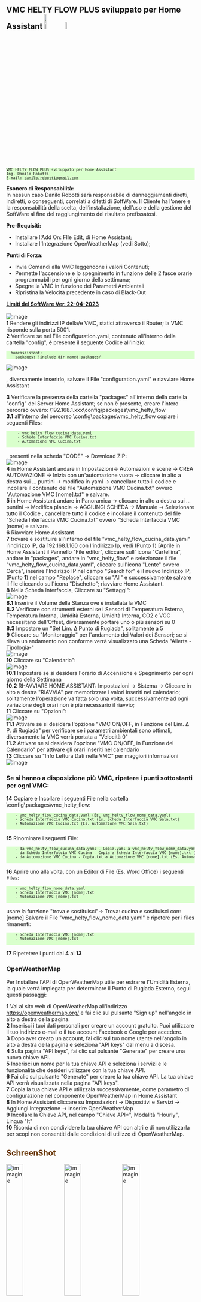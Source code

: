 ## VMC HELTY FLOW PLUS sviluppato per Home Assistant <a href="https://www.home-assistant.io/" target="_blank"><img src="https://user-images.githubusercontent.com/102819027/233830183-9c55677d-b6a1-4153-8d3c-219394ec8720.png" alt="immagine" style="width:10%;"></a> <a href="https://www.heltyair.com/prodotti/vmc-a-parete/flow-plus/" target="_blank"><img src="https://user-images.githubusercontent.com/102819027/233830311-1a5e8923-b991-46b1-84b0-f72198d5055d.png" alt="immagine" style="width:7%;"></a>
<pre style="font-size:10px; background-color: #d9ffcc;">
VMC HELTY FLOW PLUS sviluppato per Home Assistant 
Ing. Danilo Robotti
E-mail: <a href="mailto:danilo.robotti@gmail.com">danilo.robotti@gmail.com</a>
</pre>

<strong>Esonero di Responsabilità:</strong><br>
In nessun caso Danilo Robotti sarà responsabile di danneggiamenti diretti, indiretti, o conseguenti, correlati a difetti di SoftWare. 
Il Cliente ha l’onere e la responsabilità della scelta, dell’installazione, dell’uso e della gestione del SoftWare al fine del raggiungimento del risultato prefissatosi. 
<br>

<strong>Pre-Requisiti:</strong>
 - Installare l'Add On: FIle Edit, di Home Assistant;
 - Installare l'Integrazione OpenWeatherMap (vedi Sotto);

<strong>Punti di Forza:</strong>
  - Invia Comandi alla VMC leggendone i valori Contenuti;
  - Permette l'accensione e lo spegnimento in funzione delle 2 fasce orarie programmabili per ogni giorno della settimana;
  - Spegne la VMC in funzione dei Parametri Ambientali
  - Ripristina la Velocità precedente in caso di Black-Out

<strong><a href="https://github.com/DanRobo76/VMC-HELTY-FLOW/blob/main/SECURITY.md" text="Limiti del SoftWare Ver. 22-04-2023">Limiti del SoftWare Ver. 22-04-2023</a></strong> 
<br><br>
![image](https://user-images.githubusercontent.com/102819027/235299358-88373b06-b62e-4867-88ab-287cad60bb6d.png)<br>
<strong>1</strong> Rendere gli indirizzi IP della/e VMC, statici attraverso il Router; la VMC risponde sulla porta 5001. <br>
<strong>2</strong> Verificare se nel File configuration.yaml, contenuto all'interno della cartella "config", è presente il seguente Codice all'inizio: <BR>

<pre style="font-size:10px; background-color: #d9ffcc;">
  homeassistant:
    packages: !include_dir_named packages/
</pre>

  ![image](https://user-images.githubusercontent.com/102819027/235297601-64f027ab-5696-4a5c-aa36-c2bbbbcb5836.png)

  , diversamente inserirlo, salvare il File "configuration.yaml" e riavviare Home Assistant<BR>

<strong>3</strong> Verificare la presenza della cartella "packages" all'interno della cartella "config" del Server Home Assistant; se non è presente, creare l'intero  percorso ovvero: \\192.168.1.xxx\config\packages\vmc_helty_flow<BR>
 <strong>3.1</strong> all'interno del percorso \config\packages\vmc_helty_flow copiare i seguenti Files:<BR> 
  <pre style="font-size:10px; background-color: #d9ffcc;">
     - vmc_helty_flow_cucina_data.yaml
     - Scheda Interfaccia VMC Cucina.txt
     - Automazione VMC Cucina.txt
  </pre>
 , presenti nella scheda "CODE" -> Download ZIP:<BR>
 ![image](https://user-images.githubusercontent.com/102819027/235298629-1967e438-4096-4889-ac51-037483885dbe.png)<BR>
<strong>4</strong> in Home Assistant andare in  Impostazioni-> Automazioni e scene -> CREA AUTOMAZIONE -> Inizia con un'automazione vuota -> cliccare in alto a destra sui ... puntini -> modifica in yaml -> cancellare tutto il codice e incollare il contenuto del file "Automazione VMC Cucina.txt" ovvero "Automazione VMC [nome].txt" e salvare. <br>
<strong>5</strong> in Home Assistant andare in Panoramica -> cliccare in alto a destra sui ... puntini -> Modifica plancia -> AGGIUNGI SCHEDA -> Manuale -> Selezionare tutto il Codice , cancellare tutto il codice e incollare il contenuto del file "Scheda Interfaccia VMC Cucina.txt" ovvero "Scheda Interfaccia VMC [nome] e salvare. <br>
<strong>6</strong> Riavviare Home Assistant <br>
<strong>7</strong> trovare e sostituire all'interno del file "vmc_helty_flow_cucina_data.yaml" l'indirizzo IP, da 192.168.1.160 con l'indirizzo Ip, vedi (Punto <strong>1</strong>)  [Aprile in Home Assistant il Pannello "File editor", cliccare sull' icona "Cartellina", andare in "packages", andare in "vmc_helty_flow" e selezionare il file "vmc_helty_flow_cucina_data.yaml", cliccare sull'icona "Lente" ovvero Cerca", inserire l'Indirizzo IP nel campo "Search for" e il nuovo Indirizzo IP, (Punto <strong>1</strong>) nel campo "Replace", cliccare su "All" e successivamente salvare il file cliccando sull'icona "Dischetto"; riavviare Home Assistant. <br>
<strong>8</strong> Nella Scheda Interfaccia, Cliccare su "Settaggi":<BR>
  ![image](https://user-images.githubusercontent.com/102819027/235297715-64bdf5b9-3210-4593-9d46-b8e602dd487a.png)<BR>
  <strong>8.1</strong> Inserire il Volume della Stanza ove è installata la VMC<BR>
  <strong>8.2</strong> Verificare con strumenti esterni se i Sensori di Temperatura Esterna, Temperatura Interna, Umidità Esterna, Umidità Interna, CO2 e VOC necessitano dell'Offset, diversamente portare uno o più sensori su 0<BR>
  <strong>8.3</strong> Impostare un "Set Lim. Δ Punto di Rugiada", solitamente a 5<BR>
<strong>9</strong> Cliccare su "Monitoraggio" per l'andamento dei Valori dei Sensori; se si rileva un andamento non conforme verrà visualizzato una Scheda "Allerta -Tipologia-" <br>
    ![image](https://user-images.githubusercontent.com/102819027/235297848-b8339e66-ed99-4a9d-a412-87f19cb8c8a1.png)<BR>
<strong>10</strong> Cliccare su "Calendario":<BR>
  ![image](https://user-images.githubusercontent.com/102819027/235297925-a480941e-ab20-4ad9-a13e-cdc18c77c5b0.png)<BR>
 <strong>10.1</strong> Impostare se si desidera l'orario di Accensione e Spegnimento per ogni giorno della Settimana<BR>
 <strong>10.2</strong> RI-AVVIARE HOME ASSISTANT: Impostazioni -> Sistema -> Cliccare in alto a destra "RIAVVIA" per memorizzare i valori inseriti nel calendario; solitamente l'operazione va fatta solo una volta, successivamente ad ogni variazione degli orari non è più necessario il riavvio;<BR> 
<strong>11</strong> Cliccare su "Opzioni":<BR>
  ![image](https://user-images.githubusercontent.com/102819027/235298039-d6784b15-6279-429a-94b9-00f5dd79f8e3.png)<BR>
 <strong>11.1</strong> Attivare se si desidera l'opzione "VMC ON/OFF, in Funzione del Lim. Δ P. di Rugiada" per verificare se i parametri ambientali sono ottimali, diversamente la VMC verrà portata a "Velocità 0"<BR>
 <strong>11.2</strong> Attivare se si desidera l'opzione "VMC ON/OFF, in Funzione del Calendario" per attivare gli orari inseriti nel calendario<BR>
<strong>13</strong> Cliccare su "Info Lettura Dati nella VMC" per maggiori informazioni
  ![image](https://user-images.githubusercontent.com/102819027/235298096-1648d8f2-5cfc-4ce4-a233-9cd67379ac3b.png)<BR>
  
###   Se si hanno a disposizione più VMC, ripetere i punti sottostanti per ogni VMC:                      

<strong>14</strong> Copiare e Incollare i seguenti File nella cartella \config\packages\vmc_helty_flow:
 <pre style="font-size:10px; background-color: #d9ffcc;">
    - vmc_helty_flow_cucina_data.yaml (Es. vmc_helty_flow_nome_data.yaml)
    - Scheda Interfaccia VMC Cucina.txt (Es. Scheda Interfaccia VMC Sala.txt)
    - Automazione VMC Cucina.txt (Es. Automazione VMC Sala.txt)
  </pre> 
<strong>15</strong> Rinominare i seguenti File:
  <pre style="font-size:10px; background-color: #d9ffcc;">
    - da vmc_helty_flow_cucina_data.yaml - Copia.yaml a vmc_helty_flow_nome_data.yaml (Es. vmc_helty_flow_sala_data.yaml)
    - da Scheda Interfaccia VMC Cucina - Copia a Scheda Interfaccia VMC [nome].txt (Es. Scheda Interfaccia VMC Sala.txt)
    - da Automazione VMC Cucina - Copia.txt a Automazione VMC [nome].txt (Es. Automazione VMC Sala.txt)
  </pre> 
<strong>16</strong> Aprire uno alla volta, con un Editor di File (Es. Word Office) i seguenti Files:
  <pre style="font-size:10px; background-color: #d9ffcc;">
    - vmc_helty_flow_nome_data.yaml
    - Scheda Interfaccia VMC [nome].txt
    - Automazione VMC [nome].txt
  </pre> 
  usare la funzione "trova e sostituisci"-> Trova: cucina e sostituisci con: [nome]
  Salvare il File "vmc_helty_flow_nome_data.yaml" e ripetere per i files rimanenti:
  <pre style="font-size:10px; background-color: #d9ffcc;">
    - Scheda Interfaccia VMC [nome].txt
    - Automazione VMC [nome].txt
  </pre> 
<strong>17</strong> Ripetetere i punti dal <strong>4</strong> al <strong>13</strong>

### OpenWeatherMap <br>
Per Installare l'API di OpenWeatherMap utile per estrarre l'Umidità Esterna, la quale verrà impiegata per determinare il Punto di Rugiada Esterno, segui questi passaggi:

<strong>1</strong> Vai al sito web di OpenWeatherMap all'indirizzo https://openweathermap.org/ e fai clic sul pulsante "Sign up" nell'angolo in alto a destra della pagina.<br>
<strong>2</strong> Inserisci i tuoi dati personali per creare un account gratuito. Puoi utilizzare il tuo indirizzo e-mail o il tuo account Facebook o Google per accedere.<br>
<strong>3</strong> Dopo aver creato un account, fai clic sul tuo nome utente nell'angolo in alto a destra della pagina e seleziona "API keys" dal menu a discesa.<br>
<strong>4</strong> Sulla pagina "API keys", fai clic sul pulsante "Generate" per creare una nuova chiave API.<br>
<strong>5</strong> Inserisci un nome per la tua chiave API e seleziona i servizi e le funzionalità che desideri utilizzare con la tua chiave API.<br>
<strong>6</strong> Fai clic sul pulsante "Generate" per creare la tua chiave API. La tua chiave API verrà visualizzata nella pagina "API keys".<br>
<strong>7</strong> Copia la tua chiave API e utilizzala successivamente, come parametro di configurazione nel componente OpenWeatherMap in Home Assistant<br>
<strong>8</strong> In Home Assistant cliccare su Impostazioni -> Dispositivi e Servizi -> Aggiungi Integrazione -> inserire OpenWeatherMap<br>
<strong>9</strong> Incollare la Chiave API, nel campo "Chiave API*", Modalità "Hourly", Lingua "It"<br>
<strong>10</strong> Ricorda di non condividere la tua chiave API con altri e di non utilizzarla per scopi non consentiti dalle condizioni di utilizzo di OpenWeatherMap.<br>

## <span style="color:#663300">SchreenShot</span>  
<img src="https://user-images.githubusercontent.com/102819027/233828895-5111cc49-3191-4dfb-8e5e-a69d810cd89f.png" alt="immagine" style="width:30%;"> <img src="https://user-images.githubusercontent.com/102819027/233829537-395737b7-4404-44da-b475-0d7b85d4390d.png" alt="immagine" style="width:30%;"> <img src="https://user-images.githubusercontent.com/102819027/233829599-a3e850e4-f692-4f26-b0e9-740fdfbe97c7.png" alt="immagine" style="width:30%;"> 

<img src="https://user-images.githubusercontent.com/102819027/233829674-94f02ff3-0a3b-4738-a709-c36a07b06b46.png" alt="immagine" style="width:30%;"> <img src="https://user-images.githubusercontent.com/102819027/233829732-6da71505-223e-4e1a-9875-0dac2574eb85.png" alt="immagine" style="width:30%;"> <img src="https://user-images.githubusercontent.com/102819027/233829786-8f671622-0a1b-4589-826d-29fb027ee3e3.png" alt="immagine" style="width:30%;">

 
    


<a href="https://www.paypal.com/donate/?business=YU9379GL8VDW4&amount=1.2&no_recurring=1&item_name=Se+il+progetto+ti+%C3%A8+piaciuto%2C++offrimi+un+GinSeng%21+%0A%3B%29&currency_code=EUR"><img src="https://user-images.githubusercontent.com/102819027/233835920-a428b274-1fe8-4001-8be2-3429628f81ca.png" alt="immagine" style="width:20%;"> </a> 

#### Se il progetto ti è piaciuto <a href="https://www.paypal.com/donate/?business=YU9379GL8VDW4&amount=1.2&no_recurring=1&item_name=Se+il+progetto+ti+%C3%A8+piaciuto%2C++offrimi+un+GinSeng%21+%0A%3B%29&currency_code=EUR">Clicca Qui</a> per offrirmi un GinSeng! <a href="https://www.paypal.com/donate/?business=YU9379GL8VDW4&amount=1.2&no_recurring=1&item_name=Se+il+progetto+ti+%C3%A8+piaciuto%2C++offrimi+un+GinSeng%21+%0A%3B%29&currency_code=EUR"><img src="https://user-images.githubusercontent.com/102819027/233830035-709efa6b-94d7-4ea6-865b-76ab5c1eee6d.png" alt="immagine" style="width:3%;"></a>
